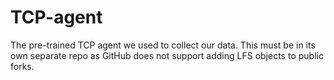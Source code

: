 # TCP-agent
The pre-trained TCP agent we used to collect our data. This must be in its own separate repo as GitHub does not support adding LFS objects to public forks.
